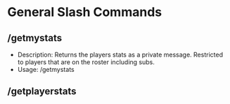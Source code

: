 # General Slash Commands

## /getmystats
- Description: Returns the players stats as a private message. Restricted to players that are on the roster including subs.
- Usage: /getmystats

## /getplayerstats 
